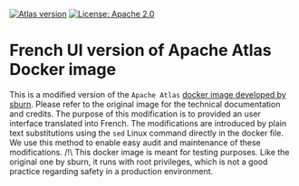 [![Atlas version](https://img.shields.io/badge/Atlas-2.1.0-brightgreen.svg)](https://github.com/sburn/docker-apache-atlas)
[![License: Apache 2.0](https://img.shields.io/badge/license-Apache%202.0-blue.svg)](https://www.apache.org/licenses/LICENSE-2.0.html)

French UI version of Apache Atlas Docker image
=======================================

This is a modified version of the `Apache Atlas` [docker image developed by sburn](https://github.com/sburn/docker-apache-atlas). Please refer to the original image for the technical documentation and credits.
The purpose of this modification is to provided an user interface translated into French. The modifications are introduced by plain text substitutions using the `sed` Linux command directly in the docker file. We use this method to enable easy audit and maintenance of these modifications.
/!\ This docker image is meant for testing purposes. Like the original one by sburn, it runs with root privileges, which is not a good practice regarding safety in a production environment.
